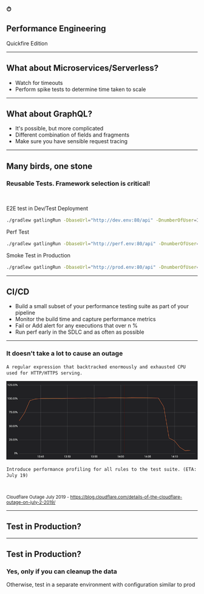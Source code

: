<!-- sectionTitle: Performance Engineering -->
<!--note
- Now with the time remaining, I'd thought I go through some quickfire performance engineering questions that I came across in the past

- And these doesn't apply to the crypto exchange API I was testing.

- Alright off we go
-->

### ⏱
## Performance Engineering
Quickfire Edition

---
<!-- note
- Every thing we talked about still apply to microservers and serverless, but there are 2 important things to look out for

- timeouts, so if you are seeing timeouts in your tests, make sure you work go through each microservices youre hitting and make sure the timeouts reduces as you get further and further away from the caller.

- the other thing is spike tests is extremely important, because chances are you are scaling horizontally in a microservices architecture. So how quickly you scale matters. If your services take 10 minutes to spin up by then the traffic on your API might have already died down. This is especially true for a trading exchange where a trump tweet could drive traffic 
-->
## What about Microservices/Serverless?
- Watch for timeouts
- Perform spike tests to determine time taken to scale

--- 
<!--note
- Now what about graphQL? again everything applies but it gets a lot more complicated depending on how the resolvers are implemented and you may need to performance test different combination of the request.

- This is where request tracing becomes crucial.
-->
## What about GraphQL?
- It's possible, but more complicated
- Different combination of fields and fragments
- Make sure you have sensible request tracing

--- 
<!--note
- I personally prefer using load testing frameworks that can be uses for other purposes and its a huge reason on why I selected gatling

- I can parameterize a few things and all of a sudden, I'm able to use the same test suite for E2E testing, to performance testing and to smoke testing.

- Obviously and I reiterate, your tests suite must be well thought out.
-->
## Many birds, one stone 

### Reusable Tests. Framework selection is critical!

<br />

E2E test in Dev/Test Deployment
```bash
./gradlew gatlingRun -DbaseUrl="http://dev.env:80/api" -DnumberOfUser=1 -DrunDurationSecs=300
```

Perf Test
```bash
./gradlew gatlingRun -DbaseUrl="http://perf.env:80/api" -DnumberOfUser=2000 -DrunDurationSecs=3600
```

Smoke Test in Production
```bash
./gradlew gatlingRun -DbaseUrl="http://prod.env:80/api" -DnumberOfUser=1 -DrunDurationSecs=10
```


---
<!-- note
- So extending on what we just talked about, we can reuse the tests in CI/CD as a initial checkpoint for performance

- You can decide to run a subset or the entire suite that is up to you. But make sure you collect the results per run and have some sort of way to flag if the performance degrades.

- The idea is to shift left and bump performance testing up the software development lifecycle to detect performance anomalies earlier

- And interestingly a couple weeks before I submitted my talk to dddsydney, CloudFlare, one of the worlds largest content delivery network and web infrastructure provider suffered a global outage due to a small change to their WAF rule
-->
## CI/CD

- Build a small subset of your performance testing suite as part of your pipeline 
- Monitor the build time and capture performance metrics
- Fail or Add alert for any executions that over n %
- Run perf early in the SDLC and as often as possible

---
<!-- note
- It doesn't take a lot to cause an outage

- What happened at Cloudflare, in a nutshell was a small change to a regular expression in it's WAF rules, backtracked and used up 100% of the CPU. This brought down Cloudflare’s core proxying, CDN and WAF functionality.

- What they immediately did after the outage was to introduce performance profiling to all of its WAF rules as part of their CI/CD, as well as a review of their SOPs for WAF rule deployments.

- If youre interested in root cause analysis and incident reports like I am. I strongly recommend you to have a look at cloudflare's blog post on its July 2nd outage. 

-->

### It doesn't take a lot to cause an outage

```text
A regular expression that backtracked enormously and exhausted CPU used for HTTP/HTTPS serving.
```

<img class="" src="../static/images/cpu-goes-boom.png"  alt="CloudFlare CPU Goes Boom"/>


```text
Introduce performance profiling for all rules to the test suite. (ETA:  July 19)
```

<br />

<small>

Cloudflare Outage July 2019 - https://blog.cloudflare.com/details-of-the-cloudflare-outage-on-july-2-2019/

</small>

---
<!-- note
- last but not least and its a question that a lot of people ask, should we performance test in production?
-->
## Test in Production?

---

<!-- note
- My personal view is, YES but only if you have the capability to cleanup the data, because production is production, youre not going to have another environment that is like for like with production in terms of version of the software that is deployed, especially in a microservices architecture, the data and also monitoring that exists
- In lieu of a cleanup process then the next best thing is to have a environment that is production like, but the caveat there is, its still not production.
-->
## Test in Production?
### Yes, only if you can cleanup the data

Otherwise, test in a separate environment with configuration similar to prod
